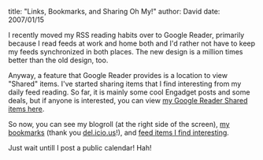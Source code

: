 
title: "Links, Bookmarks, and Sharing Oh My!"
author: David
date: 2007/01/15

<p>I recently moved my RSS reading habits over to Google Reader, primarily because I read feeds at work and home both and I'd rather not have to keep my feeds synchronized in both places. The new design is a million times better than the old design, too.</p> <p>Anyway, a feature that Google Reader provides is a location to view "Shared" items. I've started sharing items that I find interesting from my daily feed reading. So far, it is mainly some cool Engadget posts and some deals, but if anyone is interested, you can view <a href="http://www.google.com/reader/shared/02498816103732107023">my Google Reader Shared items here</a>.</p> <p>So now, you can see my blogroll (at the right side of the screen), <a href="http://del.icio.us/drmohundro">my bookmarks</a> (thank you <a href="http://del.icio.us/">del.icio.us</a>!), and <a href="http://www.google.com/reader/shared/02498816103732107023">feed items I find interesting</a>.</p> <p>Just wait untill I post a public calendar! Hah!</p>
